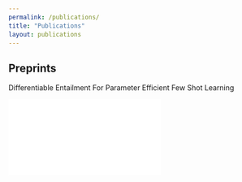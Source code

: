 ```yaml
---
permalink: /publications/
title: "Publications"
layout: publications
---
```



## Preprints

Differentiable Entailment For Parameter Efficient Few Shot Learning

![Preprint](/assets/papers/diff_entail_preprint.pdf)